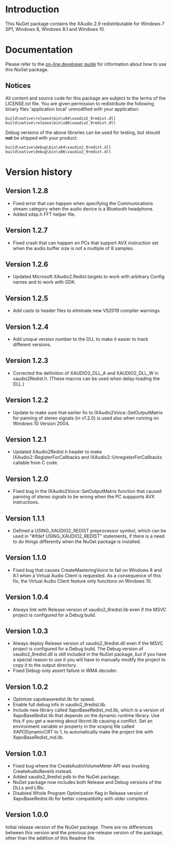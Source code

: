 # Introduction 
This NuGet package contains the XAudio 2.9 redistributable for Windows 7 SP1, Windows 8, Windows 8.1 and Windows 10.

# Documentation
Please refer to the [on-line developer guide](https://aka.ms/XAudio2Redist) for information about how to use this NuGet package.

## Notices

All content and source code for this package are subject to the terms of the LICENSE.txt file. You are given permission to redistribute the following binary files 'application local' unmodified with your application:

```
build\native\release\bin\x64\xaudio2_9redist.dll
build\native\release\bin\x86\xaudio2_9redist.dll
```

Debug versions of the above libraries can be used for testing, but should **not** be shipped with your product:

```
build\native\debug\bin\x64\xaudio2_9redist.dll
build\native\debug\bin\x86\xaudio2_9redist.dll
```

# Version history

## Version 1.2.8
- Fixed error that can happen when specifying the Communications stream category when the audio device is a Bluetooth headphone.
- Added xdsp.h FFT helper file.

## Version 1.2.7
- Fixed crash that can happen on PCs that support AVX instruction set when the audio buffer size is not a multiple of 8 samples.

## Version 1.2.6
- Updated Microsoft.XAudio2.Redist.targets to work with arbitrary Config names and to work with GDK.

## Version 1.2.5
- Add casts to header files to eliminate new VS2019 compiler warnings.

## Version 1.2.4
- Add unique version number to the DLL to make it easier to track different versions.

## Version 1.2.3
- Corrected the definition of XAUDIO2_DLL_A and XAUDIO2_DLL_W in xaudio2Redist.h. (These macros can be used when delay-loading the DLL.)

## Version 1.2.2
- Update to make sure that earlier fix to IXAudio2Voice::SetOutputMatrix for panning of stereo signals (in v1.2.0) is used also when running on Windows 10 Version 2004.

## Version 1.2.1
- Updated XAudio2Redist.h header to make IXAudio2::RegisterForCallbacks and IXAudio2::UnregisterForCallbacks callable from C code.

## Version 1.2.0
- Fixed bug in the IXAudio2Voice::SetOutputMatrix function that caused panning of stereo signals to be wrong when the PC suppports AVX instructions.

## Version 1.1.1
- Defined a USING_XAUDIO2_REDIST preprocessor symbol, which can be used in "#ifdef USING_XAUDIO2_REDIST" statements, if there is a need to do things differently when the NuGet package is installed.

## Version 1.1.0
- Fixed bug that causes CreateMasteringVoice to fail on Windows 8 and 8.1 when a Virtual Audio Client is requested. As a consequence of this fix, the Virtual Audio Client feature only functions on Windows 10.

## Version 1.0.4
- Always link with Release version of xaudio2_9redist.lib even if the MSVC project is configured for a Debug build.

## Version 1.0.3
- Always deploy Release version of xaudio2_9redist.dll even if the MSVC project is configured for a Debug build. The Debug version of xaudio2_9redist.dll is still included in the NuGet package, but if you have a special reason to use it you will have to manually modify the project to copy it to the output directory.
- Fixed Debug-only assert failure in WMA decoder.

## Version 1.0.2
- Optimize xapobaseredist.lib for speed.
- Enable full debug info in xaudio2_9redist.lib.
- Include new library called XapoBaseRedist_md.lib, which is a version of XapoBaseRedist.lib that depends on the dynamic runtime library. Use this if you get a warning about libcmt.lib causing a conflict.
  Set an environment variable or property in the vcxproj file called XAPODynamicCRT to 1, to automatically make the project link with XapoBaseRedist_md.lib.

## Version 1.0.1

- Fixed bug where the CreateAudioVolumeMeter API was invoking CreateAudioReverb instead.
- Added xaudio2_9redist.pdb to the NuGet package.
- NuGet package now includes both Release and Debug versions of the DLLs and LIBs.
- Disabled Whole Program Optimization flag in Release version of XapoBaseRedist.lib for better compatibility with older compilers.

## Version 1.0.0

Initial release version of the NuGet package. There are no differences between this version and the previous pre-release version of the package,
other than the addition of this Readme file.
